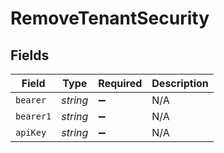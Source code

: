 # RemoveTenantSecurity


## Fields

| Field              | Type               | Required           | Description        |
| ------------------ | ------------------ | ------------------ | ------------------ |
| `bearer`           | *string*           | :heavy_minus_sign: | N/A                |
| `bearer1`          | *string*           | :heavy_minus_sign: | N/A                |
| `apiKey`           | *string*           | :heavy_minus_sign: | N/A                |